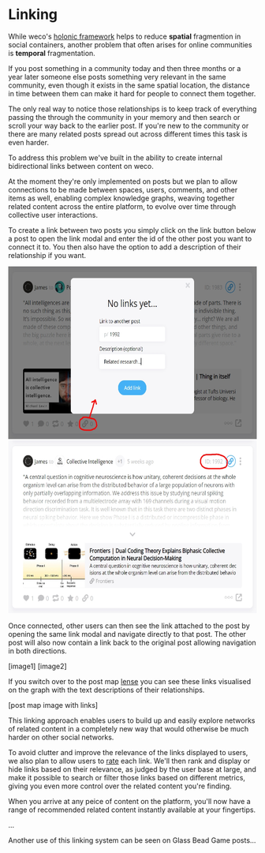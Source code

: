 # Linking

While weco's [holonic framework](holonics.md) helps to reduce **spatial** fragmention in social containers, another problem that often arises for online communities is **temporal** fragmentation.

If you post something in a community today and then three months or a year later someone else posts something very relevant in the same community, even though it exists in the same spatial location, the distance in time between them can make it hard for people to connect them together.

The only real way to notice those relationships is to keep track of everything passing the through the community in your memory and then search or scroll your way back to the earlier post. If you're new to the community or there are many related posts spread out across different times this task is even harder.

To address this problem we've built in the ability to create internal bidirectional links between content on weco.

At the moment they're only implemented on posts but we plan to allow connections to be made between spaces, users, comments, and other items as well, enabling complex knowledge graphs, weaving together related content across the entire platform, to evolve over time through collective user interactions.

To create a link between two posts you simply click on the link button below a post to open the link modal and enter the id of the other post you want to connect it to. You then also have the option to add a description of their relationship if you want.

<img src='images/new-link-modal.jpg' height='350px'>
<img src='images/post-id-for-link.jpg' height='350px'>

Once connected, other users can then see the link attached to the post by opening the same link modal and navigate directly to that post. The other post will also now contain a link back to the original post allowing navigation in both directions.

[image1] [image2]

If you switch over to the post map [lense](lenses.md) you can see these links visualised on the graph with the text descriptions of their relationships.

[post map image with links]

This linking approach enables users to build up and easily explore networks of related content in a completely new way that would otherwise be much harder on other social networks.

To avoid clutter and improve the relevance of the links displayed to users, we also plan to allow users to [rate](ratings.md) each link. We'll then rank and display or hide links based on their relevance, as judged by the user base at large, and make it possible to search or filter those links based on different metrics, giving you even more control over the related content you're finding.

When you arrive at any peice of content on the platform, you'll now have a range of recommended related content instantly available at your fingertips.

...

Another use of this linking system can be seen on Glass Bead Game posts...
